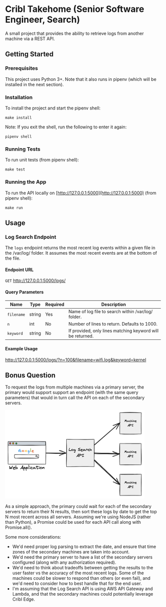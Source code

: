 # Cribl Takehome (Senior Software Engineer, Search)
A small project that provides the ability to retrieve logs from another machine via a REST API.

## Getting Started
### Prerequisites
This project uses Python 3+. Note that it also runs in pipenv (which will be installed in the next section).

### Installation
To install the project and start the pipenv shell:

    make install

Note: If you exit the shell, run the following to enter it again:

    pipenv shell

### Running Tests
To run unit tests (from pipenv shell):

    make test

### Running the App
To run the API locally on [http://127.0.0.1:5000](http://127.0.0.1:5000) (from pipenv shell):

    make run

## Usage
### Log Search Endpoint

The `logs` endpoint returns the most recent log events within a given file in the /var/log/ folder. It assumes the most recent events are at the bottom of the file.

#### Endpoint URL
`GET` http://127.0.0.1:5000/logs/

#### Query Parameters
| **Name**  | **Type**       | **Required**               | **Description**                          |
| --------- | -------------------- | ---------------------- | ---------------------------------------- |
| `filename` | string | Yes | Name of log file to search within /var/log/ folder. |
| `n` | int | No | Number of lines to return. Defaults to 1000. |
| `keyword` | string | No | If provided, only lines matching keyword will be returned. |

#### Example Usage
http://127.0.0.1:5000/logs/?n=100&filename=wifi.log&keyword=kernel

## Bonus Question
To request the logs from multiple machines via a primary server, the primary would support support an endpoint (with the same query parameters) that would in turn call the API on each of the secondary servers.

[<img src="/images/distributed_search.png" width="450"/>]()

As a simple approach, the primary could wait for each of the secondary servers to return their N results, then sort these logs by date to get the top N most recent across all servers. Assuming we're using NodeJS (rather than Python), a Promise could be used for each API call along with Promise.all().

Some more considerations:
- We'd need proper log parsing to extract the date, and ensure that time zones of the secondary machines are taken into account.
- We'd need the primary server to have a list of the secondary servers configured (along with any authorization required).
- We'd need to think about tradeoffs between getting the results to the user faster vs the accuracy of the most recent logs. Some of the machines could be slower to respond than others (or even fail), and we'd need to consider how to best handle that for the end user.
- I'm assuming that the Log Search API is using AWS API Gateway and Lambda, and that the secondary machines could potentially leverage Cribl Edge.








